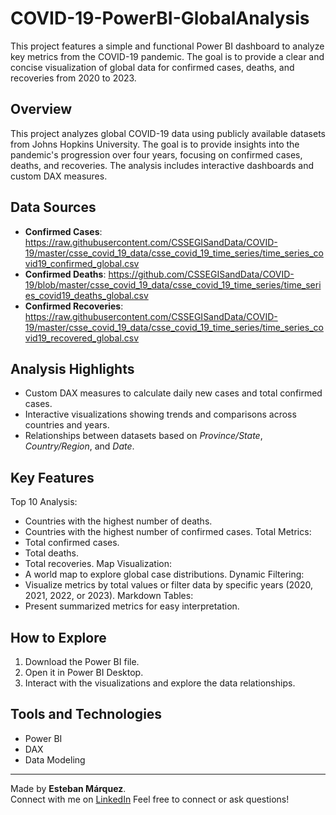 # COVID-19-PowerBI-GlobalAnalysis
This project features a simple and functional Power BI dashboard to analyze key metrics from the COVID-19 pandemic. The goal is to provide a clear and concise visualization of global data for confirmed cases, deaths, and recoveries from 2020 to 2023.

## Overview
This project analyzes global COVID-19 data using publicly available datasets from Johns Hopkins University. The goal is to provide insights into the pandemic's progression over four years, focusing on confirmed cases, deaths, and recoveries. The analysis includes interactive dashboards and custom DAX measures.

## Data Sources
- **Confirmed Cases**: https://raw.githubusercontent.com/CSSEGISandData/COVID-19/master/csse_covid_19_data/csse_covid_19_time_series/time_series_covid19_confirmed_global.csv
- **Confirmed Deaths**: https://github.com/CSSEGISandData/COVID-19/blob/master/csse_covid_19_data/csse_covid_19_time_series/time_series_covid19_deaths_global.csv
- **Confirmed Recoveries**: https://raw.githubusercontent.com/CSSEGISandData/COVID-19/master/csse_covid_19_data/csse_covid_19_time_series/time_series_covid19_recovered_global.csv

## Analysis Highlights
- Custom DAX measures to calculate daily new cases and total confirmed cases.
- Interactive visualizations showing trends and comparisons across countries and years.
- Relationships between datasets based on *Province/State*, *Country/Region*, and *Date*.

## Key Features
Top 10 Analysis:
- Countries with the highest number of deaths.
- Countries with the highest number of confirmed cases.
Total Metrics:
- Total confirmed cases.
- Total deaths.
- Total recoveries.
Map Visualization:
- A world map to explore global case distributions.
Dynamic Filtering:
- Visualize metrics by total values or filter data by specific years (2020, 2021, 2022, or 2023).
Markdown Tables:
- Present summarized metrics for easy interpretation.

## How to Explore
1. Download the Power BI file.
2. Open it in Power BI Desktop.  
3. Interact with the visualizations and explore the data relationships.  

## Tools and Technologies
- Power BI
- DAX
- Data Modeling

---
Made by **Esteban Márquez**.  
Connect with me on [LinkedIn](www.linkedin.com/in/ing-esteban-marquez)
Feel free to connect or ask questions!
